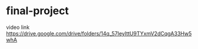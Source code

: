 # final-project

video link  https://drive.google.com/drive/folders/14q_57IeyIttU9TYxmV2dCqgA33Hw5whA
